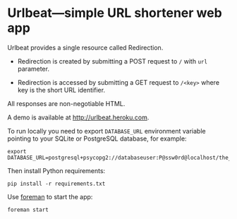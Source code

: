 Urlbeat—simple URL shortener web app
======================================

Urlbeat provides a single resource called Redirection.

 * Redirection is created by submitting a POST request to
   `/` with `url` parameter.

 * Redirection is accessed by submitting a GET request to
   `/<key>` where key is the short URL identifier.

All responses are non-negotiable HTML.

A demo is available at <http://urlbeat.heroku.com>.

To run locally you need to export `DATABASE_URL`
environment variable pointing to your SQLite or PostgreSQL
database, for example:

    export DATABASE_URL=postgresql+psycopg2://databaseuser:P@ssw0rd@localhost/the_database

Then install Python requirements:

    pip install -r requirements.txt

Use [foreman](http://blog.daviddollar.org/2011/05/06/introducing-foreman.html)
to start the app:

    foreman start

